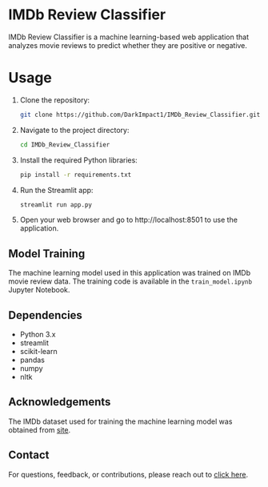 
# IMDb Review Classifier

IMDb Review Classifier is a machine learning-based web application that analyzes movie reviews to 
predict whether they are positive or negative.

# Usage

1. Clone the repository:

   ```bash
   git clone https://github.com/DarkImpact1/IMDb_Review_Classifier.git
   ```

2. Navigate to the project directory:

   ```bash
   cd IMDb_Review_Classifier
   ```

3. Install the required Python libraries:

   ```bash
   pip install -r requirements.txt
   ```

4. Run the Streamlit app:

   ```bash
   streamlit run app.py
   ```

5. Open your web browser and go to http://localhost:8501 to use the application.

## Model Training

The machine learning model used in this application was trained on IMDb movie review data. The training code is available in the `train_model.ipynb` Jupyter Notebook.

## Dependencies

- Python 3.x
- streamlit
- scikit-learn
- pandas
- numpy
- nltk

## Acknowledgements

The IMDb dataset used for training the machine learning model was obtained from [site](https://www.kaggle.com/code/lakshmi25npathi/sentiment-analysis-of-imdb-movie-reviews).




## Contact

For questions, feedback, or contributions, please reach out to [click here](mailto:mohit.dev.new@gmail.com).
```
